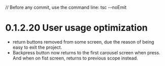 // Before any commit, use the command line: tsc --noEmit

# 0.1.2.20 User usage optimization

- return buttons removed from some screen, due the reason of being easy to exit the project.
- Backpress button now returns to the first carousel screen when press. And when on fist screen, returns to previous scope instead.